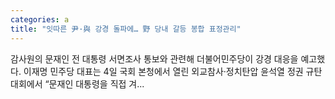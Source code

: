 ```yaml
---
categories: a
title: "잇따른 尹·與 강경 돌파에… 野 당내 갈등 봉합 표정관리"
---
```

감사원의 문재인 전 대통령 서면조사 통보와 관련해 더불어민주당이 강경 대응을 예고했다. 이재명 민주당 대표는 4일 국회 본청에서 열린 외교참사·정치탄압 윤석열 정권 규탄대회에서 “문재인 대통령을 직접 겨...